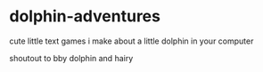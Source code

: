 # dolphin-adventures
cute little text games i make about a little dolphin in your computer

shoutout to bby dolphin and hairy
